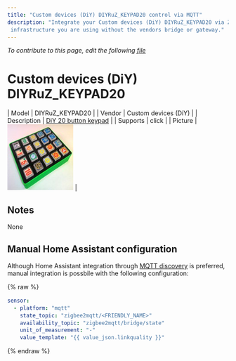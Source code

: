 ```yaml
---
title: "Custom devices (DiY) DIYRuZ_KEYPAD20 control via MQTT"
description: "Integrate your Custom devices (DiY) DIYRuZ_KEYPAD20 via Zigbee2mqtt with whatever smart home
 infrastructure you are using without the vendors bridge or gateway."
---
```


*To contribute to this page, edit the following
[file](https://github.com/Koenkk/zigbee2mqtt.io/blob/master/docs/devices/DIYRuZ_KEYPAD20.md)*

# Custom devices (DiY) DIYRuZ_KEYPAD20

| Model | DIYRuZ_KEYPAD20  |
| Vendor  | Custom devices (DiY)  |
| Description | [DiY 20 button keypad](http://modkam.ru/?p=1114) |
| Supports | click |
| Picture | ![Custom devices (DiY) DIYRuZ_KEYPAD20](../images/devices/DIYRuZ_KEYPAD20.jpg) |

## Notes

None

## Manual Home Assistant configuration
Although Home Assistant integration through [MQTT discovery](../integration/home_assistant) is preferred,
manual integration is possbile with the following configuration:


{% raw %}
```yaml
sensor:
  - platform: "mqtt"
    state_topic: "zigbee2mqtt/<FRIENDLY_NAME>"
    availability_topic: "zigbee2mqtt/bridge/state"
    unit_of_measurement: "-"
    value_template: "{{ value_json.linkquality }}"
```
{% endraw %}


